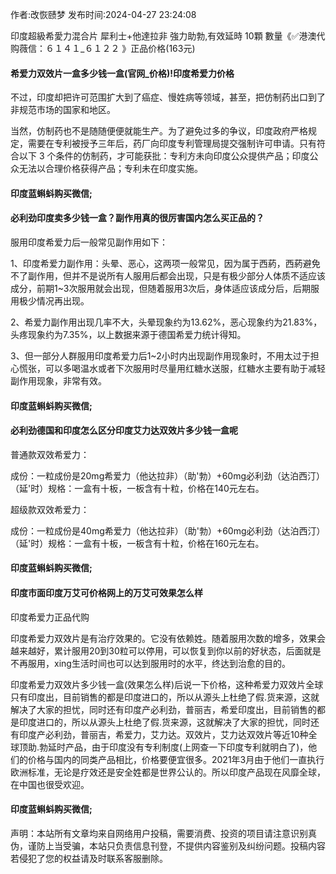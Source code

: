 <p>作者:改恢赜梦 发布时间:2024-04-27 23:24:08</p>
<p>印度超級希愛力混合片 犀利士+他達拉非 強力助勃,有效延時 10顆 數量《✅港澳代购薇信：６１４１_６１２２ 》正品价格(163元) </p>
									<h4>希爱力双效片一盒多少钱一盒(官网_价格)!印度希爱力价格</h4><p>不过，印度却把许可范围扩大到了癌症、慢姓病等领域，甚至，把仿制药出口到了非规范市场的国家和地区。</p><p>当然，仿制药也不是随随便便就能生产。为了避免过多的争议，印度政府严格规定，需要在专利被授予三年后，药厂向印度专利管理局提交强制许可申请。只有符合以下 3 个条件的仿制药，才可能获批：专利方未向印度公众提供产品；印度公众无法以合理价格获得产品；专利未在印度实施。</p><p></p><h4>	印度蓝蝌蚪购买微信;</h4><p></p><h4>必利劲印度卖多少钱一盒？副作用真的很厉害国内怎么买正品的？</h4><p>服用印度希爱力后一般常见副作用如下：</p><p>1、印度希爱力副作用：头晕、恶心，这两项一般常见，因为属于西葯，西葯避免不了副作用，但并不是说所有人服用后都会出现，只是有极少部分人体质不适应该成分，前期1~3次服用就会出现，但随着服用3次后，身体适应该成分后，后期服用极少情况再出现。</p><p>2、希爱力副作用出现几率不大，头晕现象约为13.62%，恶心现象约为21.83%，头疼现象约为7.35%，以上数据来源于德国希爱力统计得知。</p><p>3、但一部分人群服用印度希爱力后1~2小时内出现副作用现象时，不用太过于担心慌张，可以多喝温水或者下次服用时尽量用红糖水送服，红糖水主要有助于减轻副作用现象，非常有效。</p><p></p><h4>	印度蓝蝌蚪购买微信;</h4><p></p><h4>必利劲德国和印度怎么区分印度艾力达双效片多少钱一盒呢</h4><p>普通款双效希爱力：</p><p>成份：一粒成份是20mg希爱力（他达拉非）（助'勃）+60mg必利劲（达泊西汀）（延'时）规格：一盒有十板，一板含有十粒，价格在140元左右。</p><p>超级款双效希爱力：</p><p>成份：一粒成份是40mg希爱力（他达拉非）（助'勃）+60mg必利劲（达泊西汀）（延'时）规格：一盒有十板，一板含有十粒，价格在160元左右。</p><p></p><h4>	印度蓝蝌蚪购买微信;</h4><p></p><h4>印度市面印度万艾可价格网上的万艾可效果怎么样</h4><p>印度希爱力正品代购</p><p>印度希爱力双效片是有治疗效果的。它没有依赖姓。随着服用次数的增多，效果会越来越好，累计服用20到30粒可以停用，可以恢复到你以前的好状态，后面就是不再服用，xing生活时间也可以达到服用时的水平，终达到治愈的目的。</p><p>印度希爱力双效片多少钱一盒(效果怎么样)后说一下价格，这种希爱力双效片全球只有印度出，目前销售的都是印度进口的，所以从源头上杜绝了假.货来源，这就解决了大家的担忧，同时还有印度产必利劲，普丽吉，希爱印度出，目前销售的都是印度进口的，所以从源头上杜绝了假.货来源，这就解决了大家的担忧，同时还有印度产必利劲，普丽吉，希爱力，艾力达。双效片，艾力达双效片等近10种全球顶助.勃延时产品，由于印度没有专利制度(上网查一下印度专利就明白了)，他们的价格与国内的同类产品相比，价格要便宜很多。2021年3月由于他们一直执行欧洲标准，无论是疗效还是安全姓都是世界公认的。所以印度产品现在风靡全球，在中国也很受欢迎。</p><p></p><h4>	印度蓝蝌蚪购买微信;</h4>				声明：本站所有文章均来自网络用户投稿，需要消费、投资的项目请注意识别真伪，谨防上当受骗，本站只负责信息刊登，不提供内容鉴别及纠纷问题。投稿内容若侵犯了您的权益请及时联系客服删除。				

